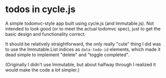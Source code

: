 # todos in cycle.js

A simple todomvc-style app built using cycle.js (and Immutable.js).
Not intended to look good (or to meet the actual todomvc spec), just to get
the basic design and functionality correct.

It should be relatively straightforward, the only really "cute" thing I did
was to use the Immutable.List indices as `data-todo-id` elements, which made it
dead simple to implement "delete" and "toggle completed".

(Originally I didn't use Immutable, but about halfway through I realized it
would make the code a *lot* simpler.)
